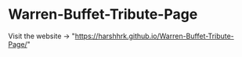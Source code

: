 # Warren-Buffet-Tribute-Page

Visit the website -> "https://harshhrk.github.io/Warren-Buffet-Tribute-Page/"
